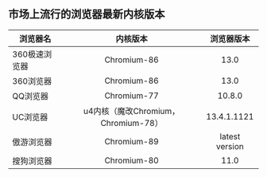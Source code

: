 ## 市场上流行的浏览器最新内核版本

|浏览器名|内核版本|浏览器版本
|---|:--:|:--:|
|360极速浏览器|Chromium-86|13.0
|360浏览器|Chromium-86|13.0
|QQ浏览器|Chromium-77|10.8.0
|UC浏览器|u4内核（魔改Chromium，Chromium-78）|13.4.1.1121
|傲游浏览器|Chromium-89|latest version
|搜狗浏览器|Chromium-80|11.0